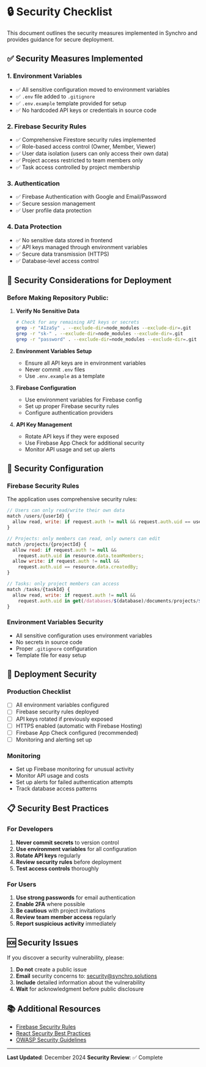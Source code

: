 # 🔒 Security Checklist

This document outlines the security measures implemented in Synchro and provides guidance for secure deployment.

## ✅ Security Measures Implemented

### 1. Environment Variables
- ✅ All sensitive configuration moved to environment variables
- ✅ `.env` file added to `.gitignore`
- ✅ `.env.example` template provided for setup
- ✅ No hardcoded API keys or credentials in source code

### 2. Firebase Security Rules
- ✅ Comprehensive Firestore security rules implemented
- ✅ Role-based access control (Owner, Member, Viewer)
- ✅ User data isolation (users can only access their own data)
- ✅ Project access restricted to team members only
- ✅ Task access controlled by project membership

### 3. Authentication
- ✅ Firebase Authentication with Google and Email/Password
- ✅ Secure session management
- ✅ User profile data protection

### 4. Data Protection
- ✅ No sensitive data stored in frontend
- ✅ API keys managed through environment variables
- ✅ Secure data transmission (HTTPS)
- ✅ Database-level access control

## 🚨 Security Considerations for Deployment

### Before Making Repository Public:

1. **Verify No Sensitive Data**
   ```bash
   # Check for any remaining API keys or secrets
   grep -r "AIzaSy" . --exclude-dir=node_modules --exclude-dir=.git
   grep -r "sk-" . --exclude-dir=node_modules --exclude-dir=.git
   grep -r "password" . --exclude-dir=node_modules --exclude-dir=.git
   ```

2. **Environment Variables Setup**
   - Ensure all API keys are in environment variables
   - Never commit `.env` files
   - Use `.env.example` as a template

3. **Firebase Configuration**
   - Use environment variables for Firebase config
   - Set up proper Firebase security rules
   - Configure authentication providers

4. **API Key Management**
   - Rotate API keys if they were exposed
   - Use Firebase App Check for additional security
   - Monitor API usage and set up alerts

## 🔧 Security Configuration

### Firebase Security Rules
The application uses comprehensive security rules:

```javascript
// Users can only read/write their own data
match /users/{userId} {
  allow read, write: if request.auth != null && request.auth.uid == userId;
}

// Projects: only members can read, only owners can edit
match /projects/{projectId} {
  allow read: if request.auth != null && 
    request.auth.uid in resource.data.teamMembers;
  allow write: if request.auth != null && 
    request.auth.uid == resource.data.createdBy;
}

// Tasks: only project members can access
match /tasks/{taskId} {
  allow read, write: if request.auth != null && 
    request.auth.uid in get(/databases/$(database)/documents/projects/$(resource.data.projectId)).data.teamMembers;
}
```

### Environment Variables Security
- All sensitive configuration uses environment variables
- No secrets in source code
- Proper `.gitignore` configuration
- Template file for easy setup

## 🚀 Deployment Security

### Production Checklist
- [ ] All environment variables configured
- [ ] Firebase security rules deployed
- [ ] API keys rotated if previously exposed
- [ ] HTTPS enabled (automatic with Firebase Hosting)
- [ ] Firebase App Check configured (recommended)
- [ ] Monitoring and alerting set up

### Monitoring
- Set up Firebase monitoring for unusual activity
- Monitor API usage and costs
- Set up alerts for failed authentication attempts
- Track database access patterns

## 📋 Security Best Practices

### For Developers
1. **Never commit secrets** to version control
2. **Use environment variables** for all configuration
3. **Rotate API keys** regularly
4. **Review security rules** before deployment
5. **Test access controls** thoroughly

### For Users
1. **Use strong passwords** for email authentication
2. **Enable 2FA** where possible
3. **Be cautious** with project invitations
4. **Review team member access** regularly
5. **Report suspicious activity** immediately

## 🆘 Security Issues

If you discover a security vulnerability, please:

1. **Do not** create a public issue
2. **Email** security concerns to: security@synchro.solutions
3. **Include** detailed information about the vulnerability
4. **Wait** for acknowledgment before public disclosure

## 📚 Additional Resources

- [Firebase Security Rules](https://firebase.google.com/docs/firestore/security/get-started)
- [React Security Best Practices](https://reactjs.org/docs/security.html)
- [OWASP Security Guidelines](https://owasp.org/www-project-top-ten/)

---

**Last Updated**: December 2024
**Security Review**: ✅ Complete
